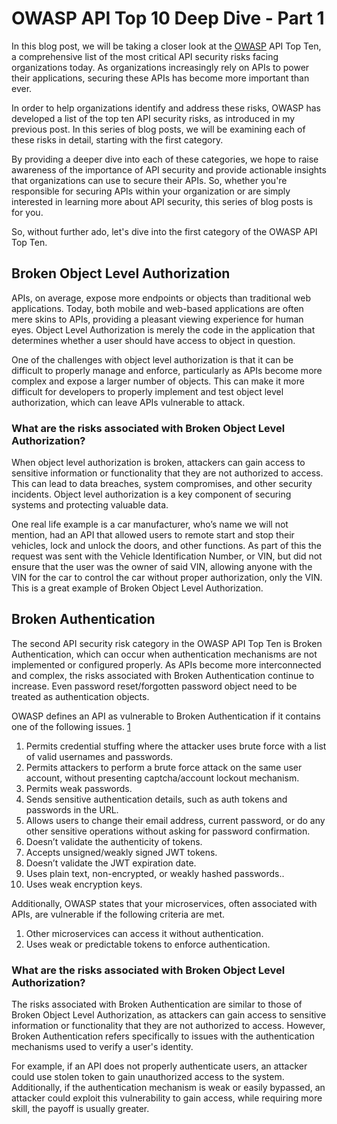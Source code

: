 # OWASP API Top 10 Deep Dive - Part 1

In this blog post, we will be taking a closer look at the [OWASP](https://owasp.org/) API Top Ten, a comprehensive list of the most critical API security risks facing organizations today. As organizations increasingly rely on APIs to power their applications, securing these APIs has become more important than ever.

In order to help organizations identify and address these risks, OWASP has developed a list of the top ten API security risks, as introduced in my previous post. In this series of blog posts, we will be examining each of these risks in detail, starting with the first category.

By providing a deeper dive into each of these categories, we hope to raise awareness of the importance of API security and provide actionable insights that organizations can use to secure their APIs. So, whether you're responsible for securing APIs within your organization or are simply interested in learning more about API security, this series of blog posts is for you.

So, without further ado, let's dive into the first category of the OWASP API Top Ten.

## **Broken Object Level Authorization**

APIs, on average, expose more endpoints or objects than traditional web applications. Today, both mobile and web-based applications are often mere skins to APIs, providing a pleasant viewing experience for human eyes. Object Level Authorization is merely the code in the application that determines whether a user should have access to object in question. 

One of the challenges with object level authorization is that it can be difficult to properly manage and enforce, particularly as APIs become more complex and expose a larger number of objects. This can make it more difficult for developers to properly implement and test object level authorization, which can leave APIs vulnerable to attack.

### **What are the risks associated with Broken Object Level Authorization?**

When object level authorization is broken, attackers can gain access to sensitive information or functionality that they are not authorized to access. This can lead to data breaches, system compromises, and other security incidents. Object level authorization is a key component of securing systems and protecting valuable data.

One real life example is a car manufacturer, who’s name we will not mention, had an API that allowed users to remote start and stop their vehicles, lock and unlock the doors, and other functions. As part of this the request was sent with the Vehicle Identification Number, or VIN, but did not ensure that the user was the owner of said VIN, allowing anyone with the VIN for the car to control the car without proper authorization, only the VIN. This is a great example of Broken Object Level Authorization.  

## **Broken Authentication**

The second API security risk category in the OWASP API Top Ten is Broken Authentication, which can occur when authentication mechanisms are not implemented or configured properly. As APIs become more interconnected and complex, the risks associated with Broken Authentication continue to increase. Even password reset/forgotten password object need to be treated as authentication objects. 

OWASP defines an API as vulnerable to Broken Authentication if it contains one of the following issues.  [1](https://owasp.org/API-Security/editions/2023/en/0xa2-broken-authentication/)

1. Permits credential stuffing where the attacker uses brute force with a list of valid usernames and passwords.
2. Permits attackers to perform a brute force attack on the same user account, without presenting captcha/account lockout mechanism.
3. Permits weak passwords.
4. Sends sensitive authentication details, such as auth tokens and passwords in the URL.
5. Allows users to change their email address, current password, or do any other sensitive operations without asking for password confirmation.
6. Doesn’t validate the authenticity of tokens.
7. Accepts unsigned/weakly signed JWT tokens.
8. Doesn’t validate the JWT expiration date.
9. Uses plain text, non-encrypted, or weakly hashed passwords..
10. Uses weak encryption keys.

Additionally, OWASP states that your microservices, often associated with APIs, are vulnerable if the following criteria are met.

1. Other microservices can access it without authentication.
2. Uses weak or predictable tokens to enforce authentication.

### **What are the risks associated with Broken Object Level Authorization?**

The risks associated with Broken Authentication are similar to those of Broken Object Level Authorization, as attackers can gain access to sensitive information or functionality that they are not authorized to access. However, Broken Authentication refers specifically to issues with the authentication mechanisms used to verify a user's identity.

For example, if an API does not properly authenticate users, an attacker could use stolen token to gain unauthorized access to the system. Additionally, if the authentication mechanism is weak or easily bypassed, an attacker could exploit this vulnerability to gain access, while requiring more skill, the payoff is usually greater.